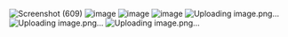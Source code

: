 ![Screenshot (609)](https://github.com/user-attachments/assets/4d337ffe-6d1d-4f26-a6ae-3c42d17d1455)
![image](https://github.com/user-attachments/assets/617980e2-9a1d-4dfe-94c9-06bf90971846)
![image](https://github.com/user-attachments/assets/8a39f0c3-d76d-456c-8aea-5573685f4526)
![image](https://github.com/user-attachments/assets/01425a6d-e95c-4e61-90fd-69496e00b986)
![Uploading image.png…]()
![Uploading image.png…]()
![Uploading image.png…]()
